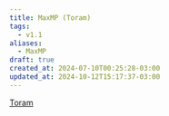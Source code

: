 ```yaml
---
title: MaxMP (Toram)
tags:
  - v1.1
aliases:
  - MaxMP
draft: true
created_at: 2024-07-10T00:25:28-03:00
updated_at: 2024-10-12T15:17:37-03:00
---
```


[Toram](../26/Toram.md)
